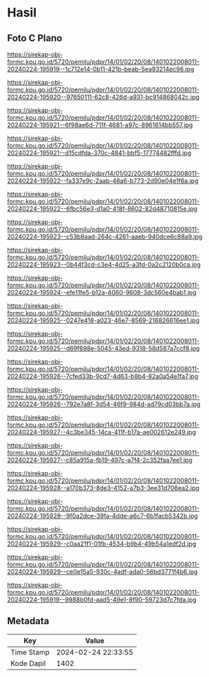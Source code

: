 # Hasil

## Foto C Plano

https://sirekap-obj-formc.kpu.go.id/5720/pemilu/pdpr/14/01/02/20/08/1401022008011-20240224-195919--1c712e14-0b11-421b-beab-5ea93214ec96.jpg

https://sirekap-obj-formc.kpu.go.id/5720/pemilu/pdpr/14/01/02/20/08/1401022008011-20240224-195920--97650111-62c8-426d-a931-bc914868042c.jpg

https://sirekap-obj-formc.kpu.go.id/5720/pemilu/pdpr/14/01/02/20/08/1401022008011-20240224-195921--6f98ae6d-711f-4681-a97c-8961614bb557.jpg

https://sirekap-obj-formc.kpu.go.id/5720/pemilu/pdpr/14/01/02/20/08/1401022008011-20240224-195921--d15cdfda-370c-4841-bbf5-17774482fffd.jpg

https://sirekap-obj-formc.kpu.go.id/5720/pemilu/pdpr/14/01/02/20/08/1401022008011-20240224-195922--fa337e9c-2aab-48a6-b773-2d90e04e1f6a.jpg

https://sirekap-obj-formc.kpu.go.id/5720/pemilu/pdpr/14/01/02/20/08/1401022008011-20240224-195922--6fbc56e3-d1a0-418f-8602-82d48710815e.jpg

https://sirekap-obj-formc.kpu.go.id/5720/pemilu/pdpr/14/01/02/20/08/1401022008011-20240224-195923--c53b8aad-264c-4261-aaeb-940dce6c88a9.jpg

https://sirekap-obj-formc.kpu.go.id/5720/pemilu/pdpr/14/01/02/20/08/1401022008011-20240224-195923--0b44f3cd-c3e4-4d25-a3fd-0a2c2120b0ca.jpg

https://sirekap-obj-formc.kpu.go.id/5720/pemilu/pdpr/14/01/02/20/08/1401022008011-20240224-195924--efe11fe5-b12a-4060-9608-3dc560e4bab1.jpg

https://sirekap-obj-formc.kpu.go.id/5720/pemilu/pdpr/14/01/02/20/08/1401022008011-20240224-195925--0247e418-a023-46e7-8569-216826616ee1.jpg

https://sirekap-obj-formc.kpu.go.id/5720/pemilu/pdpr/14/01/02/20/08/1401022008011-20240224-195925--d69f898e-5045-43ed-9318-58d587a7ccf8.jpg

https://sirekap-obj-formc.kpu.go.id/5720/pemilu/pdpr/14/01/02/20/08/1401022008011-20240224-195926--7cfed33b-9cd7-4d63-b8b4-82a0a54e1fa7.jpg

https://sirekap-obj-formc.kpu.go.id/5720/pemilu/pdpr/14/01/02/20/08/1401022008011-20240224-195926--792e7a8f-3d54-46f9-984d-ad79cd03bb7a.jpg

https://sirekap-obj-formc.kpu.go.id/5720/pemilu/pdpr/14/01/02/20/08/1401022008011-20240224-195927--4c3be345-14ca-411f-b17a-ae002612e249.jpg

https://sirekap-obj-formc.kpu.go.id/5720/pemilu/pdpr/14/01/02/20/08/1401022008011-20240224-195927--c85a915a-fb19-497c-a7f4-2c352faa7ee1.jpg

https://sirekap-obj-formc.kpu.go.id/5720/pemilu/pdpr/14/01/02/20/08/1401022008011-20240224-195928--a170b373-8de3-4152-a7b3-3ee31d706ea2.jpg

https://sirekap-obj-formc.kpu.go.id/5720/pemilu/pdpr/14/01/02/20/08/1401022008011-20240224-195928--9f0a2dce-39fa-4dde-a6c7-6b1facb5342b.jpg

https://sirekap-obj-formc.kpu.go.id/5720/pemilu/pdpr/14/01/02/20/08/1401022008011-20240224-195929--c0aa21f1-01fb-4534-b9b4-49b54a1edf2d.jpg

https://sirekap-obj-formc.kpu.go.id/5720/pemilu/pdpr/14/01/02/20/08/1401022008011-20240224-195929--ce0e15a5-930c-4adf-ada0-56bd3771f4b6.jpg

https://sirekap-obj-formc.kpu.go.id/5720/pemilu/pdpr/14/01/02/20/08/1401022008011-20240224-195919--9988b0fd-aad5-49e1-8f90-59723d7c7fda.jpg


## Metadata

| Key        | Value               |
| ---------- | ------------------- |
| Time Stamp | 2024-02-24 22:33:55 |
| Kode Dapil | 1402                |



